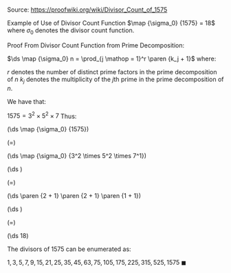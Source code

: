 # 

Source: https://proofwiki.org/wiki/Divisor_Count_of_1575

Example of Use of Divisor Count Function
$\map {\sigma_0} {1575} = 18$
where $\sigma_0$ denotes the divisor count function.


Proof
From Divisor Count Function from Prime Decomposition:

$\ds \map {\sigma_0} n = \prod_{j \mathop = 1}^r \paren {k_j + 1}$
where:

$r$ denotes the number of distinct prime factors in the prime decomposition of $n$
$k_j$ denotes the multiplicity of the $j$th prime in the prime decomposition of $n$.

We have that:

$1575 = 3^2 \times 5^2 \times 7$
Thus:














\(\ds \map {\sigma_0} {1575}\)

\(=\)







\(\ds \map {\sigma_0} {3^2 \times 5^2 \times 7^1}\)




















\(\ds \)

\(=\)







\(\ds \paren {2 + 1} \paren {2 + 1} \paren {1 + 1}\)




















\(\ds \)

\(=\)







\(\ds 18\)










The divisors of $1575$ can be enumerated as:

$1, 3, 5, 7, 9, 15, 21, 25, 35, 45, 63, 75, 105, 175, 225, 315, 525, 1575$
$\blacksquare$





